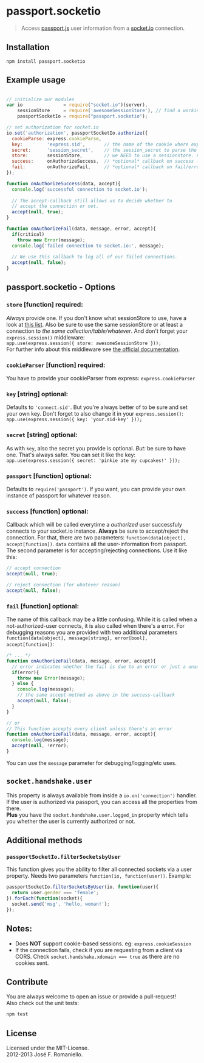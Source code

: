 # passport.socketio
> Access [passport.js](http://passportjs.org) user information from a [socket.io](http://socket.io) connection.


## Installation

```
npm install passport.socketio
```

## Example usage


```javascript

// initialize our modules
var io               = require("socket.io")(server),
    sessionStore     = require('awesomeSessionStore'), // find a working session store (have a look at the readme)
    passportSocketIo = require("passport.socketio");

// set authorization for socket.io
io.set('authorization', passportSocketIo.authorize({
  cookieParse: express.cookieParse,
  key:         'express.sid',       // the name of the cookie where express/connect stores its session_id
  secret:      'session_secret',    // the session_secret to parse the cookie
  store:       sessionStore,        // we NEED to use a sessionstore. no memorystore please
  success:     onAuthorizeSuccess,  // *optional* callback on success - read more below
  fail:        onAuthorizeFail,     // *optional* callback on fail/error - read more below
});

function onAuthorizeSuccess(data, accept){
  console.log('successful connection to socket.io');
  
  // The accept-callback still allows us to decide whether to
  // accept the connection or not.
  accept(null, true);
}

function onAuthorizeFail(data, message, error, accept){
  if(critical)
    throw new Error(message);
  console.log('failed connection to socket.io:', message);
  
  // We use this callback to log all of our failed connections.
  accept(null, false);
}
```

## passport.socketio - Options

### `store` [function] **required**:
*Always* provide one. If you don't know what sessionStore to use, have a look at [this list](https://github.com/senchalabs/connect/wiki#session-stores).
Also be sure to use the same sessionStore or at least a connection to *the same collection/table/whatever*. And don't forget your `express.session()` middleware:  
`app.use(express.session({ store: awesomeSessionStore }));`  
For further info about this middleware see [the official documentation](http://www.senchalabs.org/connect/session.html#session).

### `cookieParser` [function] **required**:
You have to provide your cookieParser from express: `express.cookieParser`

### `key` [string] **optional**:
Defaults to `'connect.sid'`. But you're always better of to be sure and set your own key. Don't forget to also change it in your `express.session()`:  
`app.use(express.session({ key: 'your.sid-key' }));`

### `secret` [string] **optional**:
As with `key`, also the secret you provide is optional. *But:* be sure to have one. That's always safer. You can set it like the key:  
`app.use(express.session({ secret: 'pinkie ate my cupcakes!' }));`

### `passport` [function] **optional**:
Defaults to `require('passport')`. If you want, you can provide your own instance of passport for whatever reason.

### `success` [function] **optional**:
Callback which will be called everytime a *authorized* user successfuly connects to your socket.io instance. **Always** be sure to accept/reject the connection.
For that, there are two parameters: `function(data[object], accept[function])`. `data` contains all the user-information from passport.
The second parameter is for accepting/rejecting connections. Use it like this:  
```javascript
// accept connection
accept(null, true);

// reject connection (for whatever reason)
accept(null, false);
```

### `fail` [function] **optional**:
The name of this callback may be a little confusing. While it is called when a not-authorized-user connects, it is also called when there's a error.
For debugging reasons you are provided with two additional parameters `function(data[object], message[string], error[bool], accept[function])`:  
```javascript
/* ... */
function onAuthorizeFail(data, message, error, accept){
  // error indicates whether the fail is due to an error or just a unauthorized client
  if(error){
    throw new Error(message);
  } else {
    console.log(message);
    // the same accept-method as above in the success-callback
    accept(null, false);
  }
}

// or
// This function accepts every client unless there's an error
function onAuthorizeFail(data, message, error, accept){
  console.log(message);
  accept(null, !error);
}
```
You can use the `message` parameter for debugging/logging/etc uses.

## `socket.handshake.user`
This property is always available from inside a `io.on('connection')` handler. If the user is authorized via passport, you can access all the properties from there.  
**Plus** you have the `socket.handshake.user.logged_in` property which tells you whether the user is currently authorized or not.

## Additional methods

### `passportSocketIo.filterSocketsbyUser`
This function gives you the ability to filter all connected sockets via a user property. Needs two parameters `function(io, function(user))`. Example:  
```javascript
passportSocketIo.filterSocketsByUser(io, function(user){
  return user.gender === 'female';
}).forEach(function(socket){
  socket.send('msg', 'hello, woman!');
});
```

## Notes:
* Does **NOT** support cookie-based sessions. eg: `express.cookieSession`
* If the connection fails, check if you are requesting from a client via CORS. Check `socket.handshake.xdomain === true` as there are no cookies sent.

## Contribute
You are always welcome to open an issue or provide a pull-request!  
Also check out the unit tests:
```bash
npm test
```

## License
Licensed under the MIT-License.  
2012-2013 José F. Romaniello.
